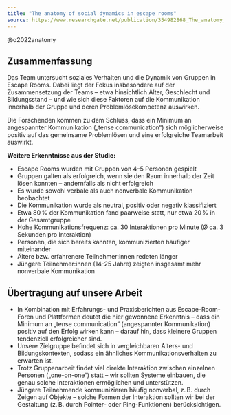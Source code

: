 ```yaml
---
title: "The anatomy of social dynamics in escape rooms"
source: https://www.researchgate.net/publication/354982868_The_anatomy_of_social_dynamics_in_escape_rooms
---
```


@o2022anatomy

## Zusammenfassung

Das Team untersucht soziales Verhalten und die Dynamik von Gruppen in Escape Rooms.
Dabei liegt der Fokus insbesondere auf der Zusammensetzung der Teams – etwa hinsichtlich Alter, Geschlecht und Bildungsstand – und wie sich diese Faktoren auf die Kommunikation innerhalb der Gruppe und deren Problemlösekompetenz auswirken.

Die Forschenden kommen zu dem Schluss, dass ein Minimum an angespannter Kommunikation („tense communication“) sich möglicherweise positiv auf das gemeinsame Problemlösen und eine erfolgreiche Teamarbeit auswirkt.

**Weitere Erkenntnisse aus der Studie:**

* Escape Rooms wurden mit Gruppen von 4–5 Personen gespielt
* Gruppen galten als erfolgreich, wenn sie den Raum innerhalb der Zeit lösen konnten – andernfalls als nicht erfolgreich
* Es wurde sowohl verbale als auch nonverbale Kommunikation beobachtet
* Die Kommunikation wurde als neutral, positiv oder negativ klassifiziert
* Etwa 80 % der Kommunikation fand paarweise statt, nur etwa 20 % in der Gesamtgruppe
* Hohe Kommunikationsfrequenz: ca. 30 Interaktionen pro Minute (Ø ca. 3 Sekunden pro Interaktion)
* Personen, die sich bereits kannten, kommunizierten häufiger miteinander
* Ältere bzw. erfahrenere Teilnehmer:innen redeten länger
* Jüngere Teilnehmer:innen (14-25 Jahre) zeigten insgesamt mehr nonverbale Kommunikation

## Übertragung auf unsere Arbeit

* In Kombination mit Erfahrungs- und Praxisberichten aus Escape-Room-Foren und Plattformen deutet die hier gewonnene Erkenntnis – dass ein Minimum an „tense communication“ (angespannter Kommunikation) positiv auf den Erfolg wirken kann – darauf hin, dass kleinere Gruppen tendenziell erfolgreicher sind.
* Unsere Zielgruppe befindet sich in vergleichbaren Alters- und Bildungskontexten, sodass ein ähnliches Kommunikationsverhalten zu erwarten ist.
* Trotz Gruppenarbeit findet viel direkte Interaktion zwischen einzelnen Personen („one-on-one“) statt – wir sollten Systeme einbauen, die genau solche Interaktionen ermöglichen und unterstützen.
* Jüngere Teilnehmende kommunizieren häufig nonverbal, z. B. durch Zeigen auf Objekte – solche Formen der Interaktion sollten wir bei der Gestaltung (z. B. durch Pointer- oder Ping-Funktionen) berücksichtigen.
